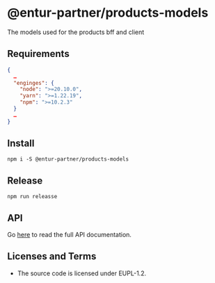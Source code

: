 # @entur-partner/products-models

The models used for the products bff and client

## Requirements

```json
{
  …
  "enginges": {
    "node": ">=20.10.0",
    "yarn": ">=1.22.19",
    "npm": ">=10.2.3"
  }
  …
}
```

## Install

```shell-session
npm i -S @entur-partner/products-models
```

## Release

```shell-session
npm run releasse
```

## API

Go [here](api/README.md) to read the full API documentation.

## Licenses and Terms

* The source code is licensed under EUPL-1.2.
